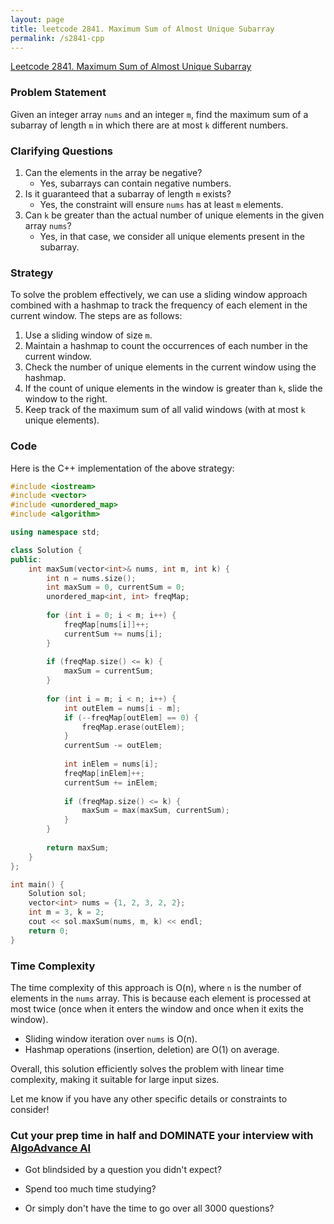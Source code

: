 ```yaml
---
layout: page
title: leetcode 2841. Maximum Sum of Almost Unique Subarray
permalink: /s2841-cpp
---
```

[Leetcode 2841. Maximum Sum of Almost Unique Subarray](https://algoadvance.github.io/algoadvance/l2841)
### Problem Statement

Given an integer array `nums` and an integer `m`, find the maximum sum of a subarray of length `m` in which there are at most `k` different numbers.

### Clarifying Questions

1. Can the elements in the array be negative?
   - Yes, subarrays can contain negative numbers.
2. Is it guaranteed that a subarray of length `m` exists?
   - Yes, the constraint will ensure `nums` has at least `m` elements.
3. Can `k` be greater than the actual number of unique elements in the given array `nums`?
   - Yes, in that case, we consider all unique elements present in the subarray.

### Strategy

To solve the problem effectively, we can use a sliding window approach combined with a hashmap to track the frequency of each element in the current window. The steps are as follows:

1. Use a sliding window of size `m`.
2. Maintain a hashmap to count the occurrences of each number in the current window.
3. Check the number of unique elements in the current window using the hashmap.
4. If the count of unique elements in the window is greater than `k`, slide the window to the right.
5. Keep track of the maximum sum of all valid windows (with at most `k` unique elements).

### Code

Here is the C++ implementation of the above strategy:

```cpp
#include <iostream>
#include <vector>
#include <unordered_map>
#include <algorithm>

using namespace std;

class Solution {
public:
    int maxSum(vector<int>& nums, int m, int k) {
        int n = nums.size();
        int maxSum = 0, currentSum = 0;
        unordered_map<int, int> freqMap;
        
        for (int i = 0; i < m; i++) {
            freqMap[nums[i]]++;
            currentSum += nums[i];
        }
        
        if (freqMap.size() <= k) {
            maxSum = currentSum;
        }
        
        for (int i = m; i < n; i++) {
            int outElem = nums[i - m];
            if (--freqMap[outElem] == 0) {
                freqMap.erase(outElem);
            }
            currentSum -= outElem;
            
            int inElem = nums[i];
            freqMap[inElem]++;
            currentSum += inElem;
            
            if (freqMap.size() <= k) {
                maxSum = max(maxSum, currentSum);
            }
        }
        
        return maxSum;
    }
};

int main() {
    Solution sol;
    vector<int> nums = {1, 2, 3, 2, 2};
    int m = 3, k = 2;
    cout << sol.maxSum(nums, m, k) << endl;
    return 0;
}
```

### Time Complexity

The time complexity of this approach is O(n), where `n` is the number of elements in the `nums` array. This is because each element is processed at most twice (once when it enters the window and once when it exits the window).

- Sliding window iteration over `nums` is O(n).
- Hashmap operations (insertion, deletion) are O(1) on average.

Overall, this solution efficiently solves the problem with linear time complexity, making it suitable for large input sizes.

Let me know if you have any other specific details or constraints to consider!


### Cut your prep time in half and DOMINATE your interview with [AlgoAdvance AI](https://algoAdvance.com)

- Got blindsided by a question you didn't expect?

- Spend too much time studying?

- Or simply don't have the time to go over all 3000 questions?

